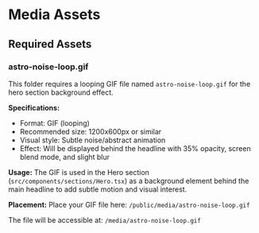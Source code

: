 # Media Assets

## Required Assets

### astro-noise-loop.gif

This folder requires a looping GIF file named `astro-noise-loop.gif` for the hero section background effect.

**Specifications:**
- Format: GIF (looping)
- Recommended size: 1200x600px or similar
- Visual style: Subtle noise/abstract animation
- Effect: Will be displayed behind the headline with 35% opacity, screen blend mode, and slight blur

**Usage:**
The GIF is used in the Hero section (`src/components/sections/Hero.tsx`) as a background element behind the main headline to add subtle motion and visual interest.

**Placement:**
Place your GIF file here: `/public/media/astro-noise-loop.gif`

The file will be accessible at: `/media/astro-noise-loop.gif`

